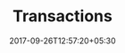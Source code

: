 ---
title: "Transactions"
date: 2017-09-26T12:57:20+05:30
draft: false
layout: transactions
property: "Casa Bella"
status: "In Process"
url: /bookings/transactions/casa-bella/
slug: "casa-bella/"

mainmenu:
 bookings: true
 transactions: true

---